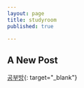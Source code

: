 ```yaml
---
layout: page
title: studyroom
published: true

---
```


## A New Post

[공부방](https://time-timer.netlify.app/time-timer.html){: target="_blank"}
